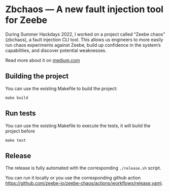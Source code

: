 # Zbchaos — A new fault injection tool for Zeebe

During Summer Hackdays 2022, I worked on a project called “Zeebe chaos” (zbchaos), a fault injection CLI tool. 
This allows us engineers to more easily run chaos experiments against Zeebe, build up confidence in the system’s capabilities, 
and discover potential weaknesses.

Read more about it on [medium.com](https://medium.com/@zelldon91/zbchaos-a-new-fault-injection-tool-for-zeebe-cbda56c5ba8d)

## Building the project

You can use the existing Makefile to build the project:

```
make build
```

## Run tests

You can use the existing Makefile to execute the tests, it will build the project before

```
make test
```

## Release

The release is fully automated with the corresponding `./release.sh` script.

You can run it locally or you use the corresponding github action https://github.com/zeebe-io/zeebe-chaos/actions/workflows/release.yaml.
